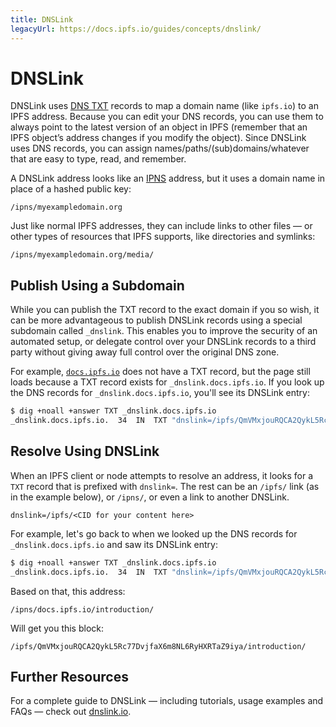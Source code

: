 ```yaml
---
title: DNSLink
legacyUrl: https://docs.ipfs.io/guides/concepts/dnslink/
---
```


# DNSLink

DNSLink uses [DNS TXT](https://en.wikipedia.org/wiki/TXT_record) records to map a domain name (like `ipfs.io`) to an IPFS address. Because you can edit your DNS records, you can use them to always point to the latest version of an object in IPFS (remember that an IPFS object’s address changes if you modify the object). Since DNSLink uses DNS records, you can assign names/paths/(sub)domains/whatever that are easy to type, read, and remember.

A DNSLink address looks like an [IPNS](/guides/concepts/ipns) address, but it uses a domain name in place of a hashed public key:

```
/ipns/myexampledomain.org
```

Just like normal IPFS addresses, they can include links to other files — or other types of resources that IPFS supports, like directories and symlinks:

```
/ipns/myexampledomain.org/media/
```

## Publish Using a Subdomain

While you can publish the TXT record to the exact domain if you so wish, it can be more advantageous to publish DNSLink records using a special subdomain called `_dnslink`. This enables you to improve the security of an automated setup, or delegate control over your DNSLink records to a third party without giving away full control over the original DNS zone.

For example, [`docs.ipfs.io`](https://docs.ipfs.io) does not have a TXT record, but the page still loads
because a TXT record exists for `_dnslink.docs.ipfs.io`. If you look up the DNS records for `_dnslink.docs.ipfs.io`, you'll see its DNSLink entry:

```sh
$ dig +noall +answer TXT _dnslink.docs.ipfs.io
_dnslink.docs.ipfs.io.  34  IN  TXT "dnslink=/ipfs/QmVMxjouRQCA2QykL5Rc77DvjfaX6m8NL6RyHXRTaZ9iya"
```

## Resolve Using DNSLink

When an IPFS client or node attempts to resolve an address, it looks for a `TXT` record that is prefixed with `dnslink=`. The rest can be an `/ipfs/` link (as in the example below), or `/ipns/`, or even a link to another DNSLink.

```
dnslink=/ipfs/<CID for your content here>
```

For example, let's go back to when we looked up the DNS records for `_dnslink.docs.ipfs.io` and saw its DNSLink entry:

```sh
$ dig +noall +answer TXT _dnslink.docs.ipfs.io
_dnslink.docs.ipfs.io.  34  IN  TXT "dnslink=/ipfs/QmVMxjouRQCA2QykL5Rc77DvjfaX6m8NL6RyHXRTaZ9iya"
```

Based on that, this address:

```
/ipns/docs.ipfs.io/introduction/
```

Will get you this block:

```
/ipfs/QmVMxjouRQCA2QykL5Rc77DvjfaX6m8NL6RyHXRTaZ9iya/introduction/
```

## Further Resources

For a complete guide to DNSLink — including tutorials, usage examples and FAQs — check out [dnslink.io](http://dnslink.io/).

